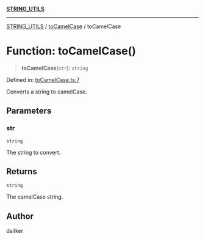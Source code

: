 [**STRING_UTILS**](../../README.md)

***

[STRING_UTILS](../../README.md) / [toCamelCase](../README.md) / toCamelCase

# Function: toCamelCase()

> **toCamelCase**(`str`): `string`

Defined in: [toCamelCase.ts:7](https://github.com/dailker/everyutil/blob/669c80948347059212c7a0ef09fd720ca9b1c411/src/string/toCamelCase.ts#L7)

Converts a string to camelCase.

## Parameters

### str

`string`

The string to convert.

## Returns

`string`

The camelCase string.

## Author

dailker
